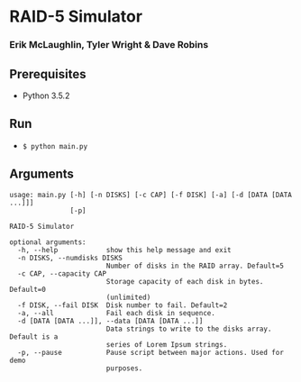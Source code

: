 # RAID-5 Simulator
### Erik McLaughlin, Tyler Wright & Dave Robins

## Prerequisites
* Python 3.5.2 

## Run
* `$ python main.py`

## Arguments
```
usage: main.py [-h] [-n DISKS] [-c CAP] [-f DISK] [-a] [-d [DATA [DATA ...]]]
               [-p]

RAID-5 Simulator

optional arguments:
  -h, --help            show this help message and exit
  -n DISKS, --numdisks DISKS
                        Number of disks in the RAID array. Default=5
  -c CAP, --capacity CAP
                        Storage capacity of each disk in bytes. Default=0
                        (unlimited)
  -f DISK, --fail DISK  Disk number to fail. Default=2
  -a, --all             Fail each disk in sequence.
  -d [DATA [DATA ...]], --data [DATA [DATA ...]]
                        Data strings to write to the disks array. Default is a
                        series of Lorem Ipsum strings.
  -p, --pause           Pause script between major actions. Used for demo
                        purposes.
```
